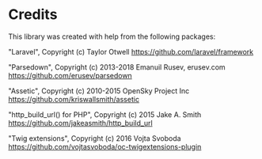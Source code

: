 # Credits

This library was created with help from the following packages:

"Laravel", Copyright (c) Taylor Otwell
https://github.com/laravel/framework

"Parsedown", Copyright (c) 2013-2018 Emanuil Rusev, erusev.com
https://github.com/erusev/parsedown

"Assetic", Copyright (c) 2010-2015 OpenSky Project Inc
https://github.com/kriswallsmith/assetic

"http_build_url() for PHP", Copyright (c) 2015 Jake A. Smith
https://github.com/jakeasmith/http_build_url

"Twig extensions", Copyright (c) 2016 Vojta Svoboda
https://github.com/vojtasvoboda/oc-twigextensions-plugin
